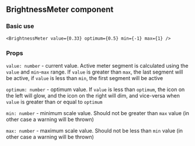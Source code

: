 ## BrightnessMeter component

### Basic use

```svelte
<BrightnessMeter value={0.33} optimum={0.5} min={-1} max={1} />
```

### Props

`value: number` - current value. Active meter segment is calculated using the `value` and `min`-`max` range. If `value` is greater than `max`, the last segment will be active, if `value` is less than `min`, the first segment will be active

`optimum: number` - optimum value. If `value` is less than `optimum`, the icon on the left will glow, and the icon on the right will dim, and vice-versa when `value` is greater than or equal to `optimum`

`min: number` - minimum scale value. Should not be greater than `max` value (in other case a warning will be thrown)

`max: number` - maximum scale value. Should not be less than `min` value (in other case a warning will be thrown)
